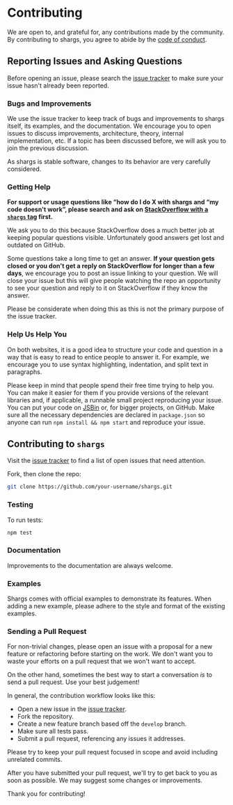 # Contributing

We are open to, and grateful for, any contributions made by the community. By contributing to shargs, you agree to abide by the [code of conduct][code].

## Reporting Issues and Asking Questions

Before opening an issue, please search the [issue tracker][issues] to make sure your issue hasn't already been reported.

### Bugs and Improvements

We use the issue tracker to keep track of bugs and improvements to shargs itself, its examples, and the documentation. We encourage you to open issues to discuss improvements, architecture, theory, internal implementation, etc. If a topic has been discussed before, we will ask you to join the previous discussion.

As shargs is stable software, changes to its behavior are very carefully considered.

### Getting Help

**For support or usage questions like “how do I do X with shargs and “my code doesn't work”, please search and ask on [StackOverflow with a `shargs` tag][so-shargs] first.**

We ask you to do this because StackOverflow does a much better job at keeping popular questions visible. Unfortunately good answers get lost and outdated on GitHub.

Some questions take a long time to get an answer. **If your question gets closed or you don't get a reply on StackOverflow for longer than a few days**, we encourage you to post an issue linking to your question. We will close your issue but this will give people watching the repo an opportunity to see your question and reply to it on StackOverflow if they know the answer.

Please be considerate when doing this as this is not the primary purpose of the issue tracker.

### Help Us Help You

On both websites, it is a good idea to structure your code and question in a way that is easy to read to entice people to answer it. For example, we encourage you to use syntax highlighting, indentation, and split text in paragraphs.

Please keep in mind that people spend their free time trying to help you. You can make it easier for them if you provide versions of the relevant libraries and, if applicable, a runnable small project reproducing your issue. You can put your code on [JSBin](http://jsbin.com) or, for bigger projects, on GitHub. Make sure all the necessary dependencies are declared in `package.json` so anyone can run `npm install && npm start` and reproduce your issue.

## Contributing to `shargs`

Visit the [issue tracker][issues] to find a list of open issues that need attention.

Fork, then clone the repo:

```sh
git clone https://github.com/your-username/shargs.git
```

### Testing

To run tests:

```sh
npm test
```

### Documentation

Improvements to the documentation are always welcome.

### Examples

Shargs comes with official examples to demonstrate its features. When adding a new example, please adhere to the style and format of the existing examples.

### Sending a Pull Request

For non-trivial changes, please open an issue with a proposal for a new feature or refactoring before starting on the work. We don't want you to waste your efforts on a pull request that we won't want to accept.

On the other hand, sometimes the best way to start a conversation _is_ to send a pull request. Use your best judgement!

In general, the contribution workflow looks like this:

- Open a new issue in the [issue tracker][issues].
- Fork the repository.
- Create a new feature branch based off the `develop` branch.
- Make sure all tests pass.
- Submit a pull request, referencing any issues it addresses.

Please try to keep your pull request focused in scope and avoid including unrelated commits.

After you have submitted your pull request, we'll try to get back to you as soon as possible. We may suggest some changes or improvements.

Thank you for contributing!

[code]: https://github.com/Yord/shargs-usage/blob/master/CODE_OF_CONDUCT.md
[issues]: https://github.com/Yord/shargs/issues
[so-shargs]: http://stackoverflow.com/questions/tagged/shargs?sort=votes&pageSize=50